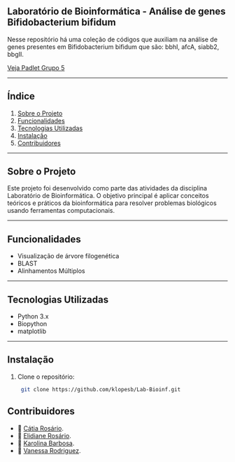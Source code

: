 ## Laboratório de Bioinformática - Análise de genes Bifidobacterium bifidum

Nesse repositório há uma coleção de códigos que auxiliam na análise de genes presentes em Bifidobacterium bifidum que são: bbhI, afcA, siabb2, bbgII. 

[Veja Padlet Grupo 5](https://padlet.com/elidianececilia1/trabalho-de-laborat-rios-de-bioinform-tica-nr4o4xa16dxgbn3l)


---

## Índice

1. [Sobre o Projeto](#sobre-o-projeto)
2. [Funcionalidades](#funcionalidades)
3. [Tecnologias Utilizadas](#tecnologias-utilizadas)
4. [Instalação](#instalação)
5. [Contribuidores](#contribuidores)

---

## Sobre o Projeto

Este projeto foi desenvolvido como parte das atividades da disciplina Laboratório de Bioinformática. O objetivo principal é aplicar conceitos teóricos e práticos da bioinformática para resolver problemas biológicos usando ferramentas computacionais.

---

## Funcionalidades

- Visualização de árvore filogenética
- BLAST
- Alinhamentos Múltiplos

---

## Tecnologias Utilizadas

- Python 3.x 
- Biopython
- matplotlib

---

## Instalação

1. Clone o repositório:
   ```bash
    git clone https://github.com/klopesb/Lab-Bioinf.git


## Contribuidores  

- 🧬 [Cátia Rosário](https://github.com/bluecanguru).    
- 🧬 [Elidiane Rosário](https://github.com/ely-24).  
- 🧬 [Karolina Barbosa](https://github.com/klopesb).
- 🧬 [Vanessa Rodriguez](https://github.com/VaneBR). 

